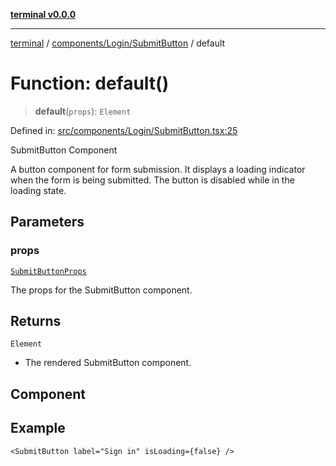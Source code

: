 [**terminal v0.0.0**](../../../../README.md)

***

[terminal](../../../../README.md) / [components/Login/SubmitButton](../README.md) / default

# Function: default()

> **default**(`props`): `Element`

Defined in: [src/components/Login/SubmitButton.tsx:25](https://github.com/FlaviusAugustus/TERMINAL/blob/258124fac8603be0937ac71a9a4235f9a6b6ea30/Client/src/components/Login/SubmitButton.tsx#L25)

SubmitButton Component

A button component for form submission. It displays a loading indicator when the form is being submitted.
The button is disabled while in the loading state.

## Parameters

### props

[`SubmitButtonProps`](../interfaces/SubmitButtonProps.md)

The props for the SubmitButton component.

## Returns

`Element`

- The rendered SubmitButton component.

## Component

## Example

```tsx
<SubmitButton label="Sign in" isLoading={false} />
```
